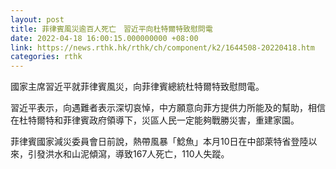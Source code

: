 ```yaml
---
layout: post
title: 菲律賓風災逾百人死亡　習近平向杜特爾特致慰問電
date: 2022-04-18 16:00:15.000000000 +08:00
link: https://news.rthk.hk/rthk/ch/component/k2/1644508-20220418.htm
categories: rthk
---
```


國家主席習近平就菲律賓風災，向菲律賓總統杜特爾特致慰問電。

習近平表示，向遇難者表示深切哀悼，中方願意向菲方提供力所能及的幫助，相信在杜特爾特和菲律賓政府領導下，災區人民一定能夠戰勝災害，重建家園。

菲律賓國家減災委員會日前說，熱帶風暴「鯰魚」本月10日在中部萊特省登陸以來，引發洪水和山泥傾瀉，導致167人死亡，110人失蹤。
